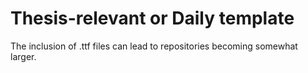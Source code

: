 # Thesis-relevant or Daily template

The inclusion of .ttf files can lead to repositories becoming somewhat larger.